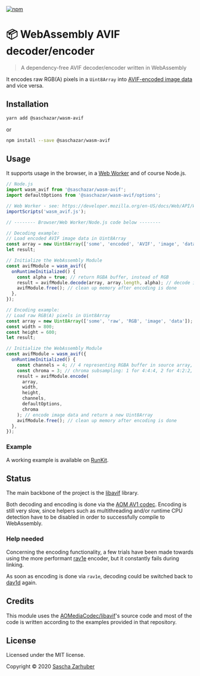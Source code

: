 [![npm](https://img.shields.io/npm/v/@saschazar/wasm-avif)](https://npmjs.org/package/@saschazar/wasm-avif)

# 📦 WebAssembly AVIF decoder/encoder

> A dependency-free AVIF decoder/encoder written in WebAssembly

It encodes raw RGB(A) pixels in a `Uint8Array` into [AVIF-encoded image data](https://netflixtechblog.com/avif-for-next-generation-image-coding-b1d75675fe4) and vice versa.

## Installation

```bash
yarn add @saschazar/wasm-avif
```

or

```bash
npm install --save @saschazar/wasm-avif
```

## Usage

It supports usage in the browser, in a [Web Worker](https://developer.mozilla.org/en-US/docs/Web/API/Web_Workers_API) and of course Node.js.

```javascript
// Node.js
import wasm_avif from '@saschazar/wasm-avif';
import defaultOptions from '@saschazar/wasm-avif/options';

// Web Worker - see: https://developer.mozilla.org/en-US/docs/Web/API/WorkerGlobalScope/importScripts
importScripts('wasm_avif.js');

// -------- Browser/Web Worker/Node.js code below --------

// Decoding example:
// Load encoded AVIF image data in Uint8Array
const array = new Uint8Array(['some', 'encoded', 'AVIF', 'image', 'data']);
let result;

// Initialize the WebAssembly Module
const avifModule = wasm_avif({
  onRuntimeInitialized() {
    const alpha = true; // return RGBA buffer, instead of RGB
    result = avifModule.decode(array, array.length, alpha); // decode image data and return a new Uint8Array
    avifModule.free(); // clean up memory after encoding is done
  },
});

// Encoding example:
// Load raw RGB(A) pixels in Uint8Array
const array = new Uint8Array(['some', 'raw', 'RGB', 'image', 'data']);
const width = 800;
const height = 600;
let result;

// Initialize the WebAssembly Module
const avifModule = wasm_avif({
  onRuntimeInitialized() {
    const channels = 4; // 4 representing RGBA buffer in source array, 3 RGB
    const chroma = 3; // chroma subsampling: 1 for 4:4:4, 2 for 4:2:2, 3 for 4:2:0
    result = avifModule.encode(
      array,
      width,
      height,
      channels,
      defaultOptions,
      chroma
    ); // encode image data and return a new Uint8Array
    avifModule.free(); // clean up memory after encoding is done
  },
});
```

### Example

A working example is available on [RunKit](https://runkit.com/saschazar21/5e8749d3492dfa001362b42c).

## Status

The main backbone of the project is the [libavif](https://github.com/AOMediaCodec/libavif) library.

Both decoding and encoding is done via the [AOM AV1 codec](https://aomedia.googlesource.com/aom/). Encoding is still very slow, since helpers such as multithreading and/or runtime CPU detection have to be disabled in order to successfully compile to WebAssembly.

### Help needed

Concerning the encoding functionality, a few trials have been made towards using the more performant [rav1e](https://github.com/xiph/rav1e) encoder, but it constantly fails during linking.

As soon as encoding is done via `rav1e`, decoding could be switched back to [dav1d](https://github.com/videolan/dav1d) again.

## Credits

This module uses the [AOMediaCodec/libavif](https://github.com/AOMediaCodec/libavif)'s source code and most of the code is written according to the examples provided in that repository.

## License

Licensed under the MIT license.

Copyright ©️ 2020 [Sascha Zarhuber](https://sascha.work)
